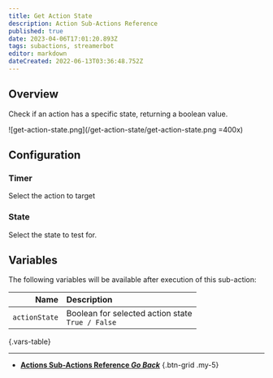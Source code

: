 ```yaml
---
title: Get Action State
description: Action Sub-Actions Reference
published: true
date: 2023-04-06T17:01:20.893Z
tags: subactions, streamerbot
editor: markdown
dateCreated: 2022-06-13T03:36:48.752Z
---
```


## Overview
Check if an action has a specific state, returning a boolean value.

![get-action-state.png](/get-action-state/get-action-state.png =400x)

## Configuration
### Timer
Select the action to target

### State
Select the state to test for.

## Variables
The following variables will be available after execution of this sub-action:

Name | Description
----:|:------------
`actionState` | Boolean for selected action state <br> `True / False`
{.vars-table}

---

- [<i class="mdi mdi-chevron-left"></i>**Actions Sub-Actions Reference *Go Back***](/Sub-Actions/Actions)
{.btn-grid .my-5}